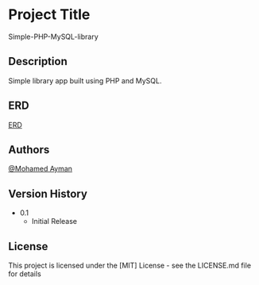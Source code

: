 # Project Title
Simple-PHP-MySQL-library

## Description
Simple library app built using PHP and MySQL. 

## ERD
[ERD](https://github.com/MohAyman3600/Simple-PHP-MySQL-library/blob/master/erd.png)

## Authors

[@Mohamed Ayman](https://www.linkedin.com/in/mohayman3600/)


## Version History

* 0.1
    * Initial Release

## License

This project is licensed under the [MIT] License - see the LICENSE.md file for details

